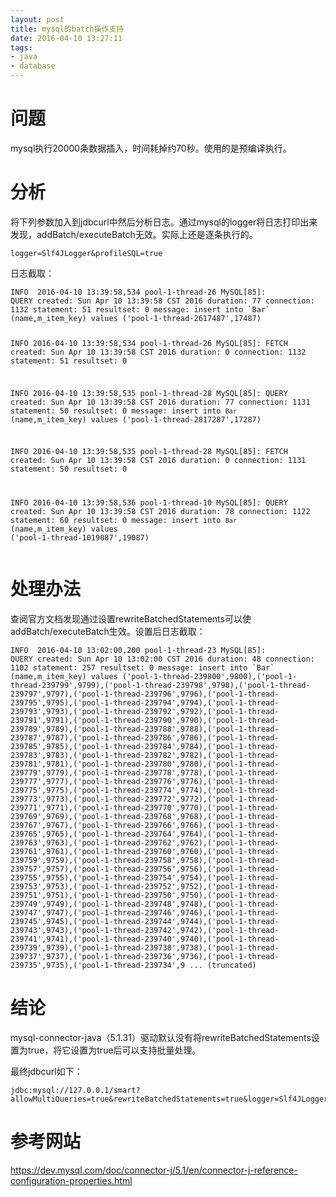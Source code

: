 ```yaml
---
layout: post
title: mysql的batch操作支持
date: 2016-04-10 13:27:11
tags:
- java
- database
---
```


<h1>问题</h1>
<p>mysql执行20000条数据插入，时间耗掉约70秒。使用的是预编译执行。</p>

<h1>分析</h1>
<p>将下列参数加入到jdbcurl中然后分析日志。通过mysql的logger将日志打印出来发现，addBatch/executeBatch无效。实际上还是逐条执行的。
</p>
<pre><code>logger=Slf4JLogger&amp;profileSQL=true</code></pre>
<p>日志截取：
</p>
<pre><code>INFO  2016-04-10 13:39:58,534 pool-1-thread-26 MySQL[85]:
QUERY created: Sun Apr 10 13:39:58 CST 2016 duration: 77 connection: 1132 statement: 51 resultset: 0 message: insert into `Bar` (name,m_item_key) values ('pool-1-thread-2617487',17487)

INFO  2016-04-10 13:39:58,534 pool-1-thread-26 MySQL[85]:
FETCH created: Sun Apr 10 13:39:58 CST 2016 duration: 0 connection: 1132 statement: 51 resultset: 0

INFO  2016-04-10 13:39:58,535 pool-1-thread-28 MySQL[85]:
QUERY created: Sun Apr 10 13:39:58 CST 2016 duration: 77 connection: 1131 statement: 50 resultset: 0 message: insert into `Bar` (name,m_item_key) values ('pool-1-thread-2817287',17287)

INFO  2016-04-10 13:39:58,535 pool-1-thread-28 MySQL[85]:
FETCH created: Sun Apr 10 13:39:58 CST 2016 duration: 0 connection: 1131 statement: 50 resultset: 0

INFO  2016-04-10 13:39:58,536 pool-1-thread-10 MySQL[85]:
QUERY created: Sun Apr 10 13:39:58 CST 2016 duration: 78 connection: 1122 statement: 60 resultset: 0 message: insert into `Bar` (name,m_item_key) values ('pool-1-thread-1019087',19087)</code></pre>

<h1>处理办法</h1>
<p>查阅官方文档发现通过设置rewriteBatchedStatements可以使addBatch/executeBatch生效。设置后日志截取：
</p>
<pre><code>INFO  2016-04-10 13:02:00,200 pool-1-thread-23 MySQL[85]:
QUERY created: Sun Apr 10 13:02:00 CST 2016 duration: 48 connection: 1102 statement: 257 resultset: 0 message: insert into `Bar` (name,m_item_key) values ('pool-1-thread-239800',9800),('pool-1-thread-239799',9799),('pool-1-thread-239798',9798),('pool-1-thread-239797',9797),('pool-1-thread-239796',9796),('pool-1-thread-239795',9795),('pool-1-thread-239794',9794),('pool-1-thread-239793',9793),('pool-1-thread-239792',9792),('pool-1-thread-239791',9791),('pool-1-thread-239790',9790),('pool-1-thread-239789',9789),('pool-1-thread-239788',9788),('pool-1-thread-239787',9787),('pool-1-thread-239786',9786),('pool-1-thread-239785',9785),('pool-1-thread-239784',9784),('pool-1-thread-239783',9783),('pool-1-thread-239782',9782),('pool-1-thread-239781',9781),('pool-1-thread-239780',9780),('pool-1-thread-239779',9779),('pool-1-thread-239778',9778),('pool-1-thread-239777',9777),('pool-1-thread-239776',9776),('pool-1-thread-239775',9775),('pool-1-thread-239774',9774),('pool-1-thread-239773',9773),('pool-1-thread-239772',9772),('pool-1-thread-239771',9771),('pool-1-thread-239770',9770),('pool-1-thread-239769',9769),('pool-1-thread-239768',9768),('pool-1-thread-239767',9767),('pool-1-thread-239766',9766),('pool-1-thread-239765',9765),('pool-1-thread-239764',9764),('pool-1-thread-239763',9763),('pool-1-thread-239762',9762),('pool-1-thread-239761',9761),('pool-1-thread-239760',9760),('pool-1-thread-239759',9759),('pool-1-thread-239758',9758),('pool-1-thread-239757',9757),('pool-1-thread-239756',9756),('pool-1-thread-239755',9755),('pool-1-thread-239754',9754),('pool-1-thread-239753',9753),('pool-1-thread-239752',9752),('pool-1-thread-239751',9751),('pool-1-thread-239750',9750),('pool-1-thread-239749',9749),('pool-1-thread-239748',9748),('pool-1-thread-239747',9747),('pool-1-thread-239746',9746),('pool-1-thread-239745',9745),('pool-1-thread-239744',9744),('pool-1-thread-239743',9743),('pool-1-thread-239742',9742),('pool-1-thread-239741',9741),('pool-1-thread-239740',9740),('pool-1-thread-239739',9739),('pool-1-thread-239738',9738),('pool-1-thread-239737',9737),('pool-1-thread-239736',9736),('pool-1-thread-239735',9735),('pool-1-thread-239734',9 ... (truncated)</code></pre>

<h1>结论</h1>
<p>mysql-connector-java（5.1.31）驱动默认没有将rewriteBatchedStatements设置为true，将它设置为true后可以支持批量处理。
</p>
<p>最终jdbcurl如下：
</p>
<pre><code>jdbc:mysql://127.0.0.1/smart?allowMultiQueries=true&amp;rewriteBatchedStatements=true&amp;logger=Slf4JLogger&amp;profileSQL=true</code></pre>
<h1>参考网站</h1>
<p><a href="https://dev.mysql.com/doc/connector-j/5.1/en/connector-j-reference-configuration-properties.html">https://dev.mysql.com/doc/connector-j/5.1/en/connector-j-reference-configuration-properties.html</a></p>
